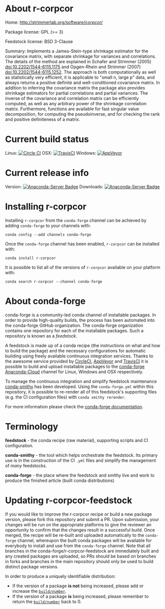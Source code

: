 About r-corpcor
===============

Home: http://strimmerlab.org/software/corpcor/

Package license: GPL (>= 3)

Feedstock license: BSD 3-Clause

Summary: Implements a James-Stein-type shrinkage estimator for  the covariance matrix, with separate shrinkage for variances and correlations.   The details of the method are explained in Schafer and Strimmer (2005) <doi:10.2202/1544-6115.1175> and Opgen-Rhein and Strimmer (2007) <doi:10.2202/1544-6115.1252>. The approach is both computationally as well as statistically very efficient, it is applicable to "small n, large p" data, and always returns a positive definite and well-conditioned covariance matrix. In addition to inferring the covariance matrix the package also provides shrinkage estimators for partial correlations and partial variances. The inverse of the covariance and correlation matrix can be efficiently computed, as well as any arbitrary power of the shrinkage correlation matrix. Furthermore, functions are available for fast singular value decomposition, for computing the pseudoinverse, and for checking the rank and positive definiteness of a matrix.



Current build status
====================

Linux: [![Circle CI](https://circleci.com/gh/conda-forge/r-corpcor-feedstock.svg?style=shield)](https://circleci.com/gh/conda-forge/r-corpcor-feedstock)
OSX: [![TravisCI](https://travis-ci.org/conda-forge/r-corpcor-feedstock.svg?branch=master)](https://travis-ci.org/conda-forge/r-corpcor-feedstock)
Windows: [![AppVeyor](https://ci.appveyor.com/api/projects/status/github/conda-forge/r-corpcor-feedstock?svg=True)](https://ci.appveyor.com/project/conda-forge/r-corpcor-feedstock/branch/master)

Current release info
====================
Version: [![Anaconda-Server Badge](https://anaconda.org/conda-forge/r-corpcor/badges/version.svg)](https://anaconda.org/conda-forge/r-corpcor)
Downloads: [![Anaconda-Server Badge](https://anaconda.org/conda-forge/r-corpcor/badges/downloads.svg)](https://anaconda.org/conda-forge/r-corpcor)

Installing r-corpcor
====================

Installing `r-corpcor` from the `conda-forge` channel can be achieved by adding `conda-forge` to your channels with:

```
conda config --add channels conda-forge
```

Once the `conda-forge` channel has been enabled, `r-corpcor` can be installed with:

```
conda install r-corpcor
```

It is possible to list all of the versions of `r-corpcor` available on your platform with:

```
conda search r-corpcor --channel conda-forge
```


About conda-forge
=================

conda-forge is a community-led conda channel of installable packages.
In order to provide high-quality builds, the process has been automated into the
conda-forge GitHub organization. The conda-forge organization contains one repository
for each of the installable packages. Such a repository is known as a *feedstock*.

A feedstock is made up of a conda recipe (the instructions on what and how to build
the package) and the necessary configurations for automatic building using freely
available continuous integration services. Thanks to the awesome service provided by
[CircleCI](https://circleci.com/), [AppVeyor](http://www.appveyor.com/)
and [TravisCI](https://travis-ci.org/) it is possible to build and upload installable
packages to the [conda-forge](https://anaconda.org/conda-forge)
[Anaconda-Cloud](http://docs.anaconda.org/) channel for Linux, Windows and OSX respectively.

To manage the continuous integration and simplify feedstock maintenance
[conda-smithy](http://github.com/conda-forge/conda-smithy) has been developed.
Using the ``conda-forge.yml`` within this repository, it is possible to re-render all of
this feedstock's supporting files (e.g. the CI configuration files) with ``conda smithy rerender``.

For more information please check the [conda-forge documentation](https://conda-forge.org/docs/).

Terminology
===========

**feedstock** - the conda recipe (raw material), supporting scripts and CI configuration.

**conda-smithy** - the tool which helps orchestrate the feedstock.
                   Its primary use is in the construction of the CI ``.yml`` files
                   and simplify the management of *many* feedstocks.

**conda-forge** - the place where the feedstock and smithy live and work to
                  produce the finished article (built conda distributions)


Updating r-corpcor-feedstock
============================

If you would like to improve the r-corpcor recipe or build a new
package version, please fork this repository and submit a PR. Upon submission,
your changes will be run on the appropriate platforms to give the reviewer an
opportunity to confirm that the changes result in a successful build. Once
merged, the recipe will be re-built and uploaded automatically to the
`conda-forge` channel, whereupon the built conda packages will be available for
everybody to install and use from the `conda-forge` channel.
Note that all branches in the conda-forge/r-corpcor-feedstock are
immediately built and any created packages are uploaded, so PRs should be based
on branches in forks and branches in the main repository should only be used to
build distinct package versions.

In order to produce a uniquely identifiable distribution:
 * If the version of a package **is not** being increased, please add or increase
   the [``build/number``](http://conda.pydata.org/docs/building/meta-yaml.html#build-number-and-string).
 * If the version of a package **is** being increased, please remember to return
   the [``build/number``](http://conda.pydata.org/docs/building/meta-yaml.html#build-number-and-string)
   back to 0.